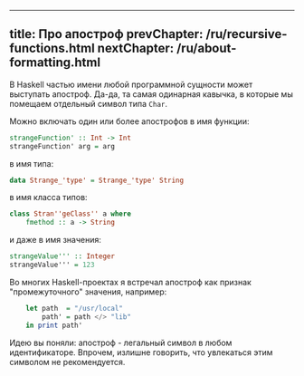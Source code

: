 ----
title: Про апостроф
prevChapter: /ru/recursive-functions.html
nextChapter: /ru/about-formatting.html
----

В Haskell частью имени любой программной сущности может выступать апостроф. Да-да, та самая одинарная кавычка, в которые мы помещаем отдельный символ типа `Char`.

Можно включать один или более апострофов в имя функции:

```haskell
strangeFunction' :: Int -> Int
strangeFunction' arg = arg
```

в имя типа:

```haskell
data Strange_'type' = Strange_'type' String
```

в имя класса типов:
 
```haskell
class Stran''geClass'' a where
    fmethod :: a -> String
```

и даже в имя значения:
 
```haskell
strangeValue''' :: Integer
strangeValue''' = 123
```

Во многих Haskell-проектах я встречал апостроф как признак "промежуточного" значения, например:

```haskell
    let path  = "/usr/local"
        path' = path </> "lib"
    in print path'
```

Идею вы поняли: апостроф - легальный символ в любом идентификаторе. Впрочем, излишне говорить, что увлекаться этим символом не рекомендуется.
